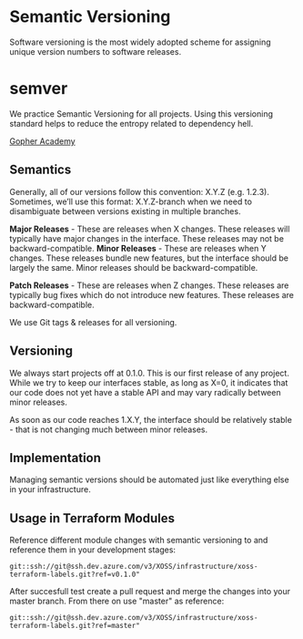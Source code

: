 # Semantic Versioning

Software versioning is the most widely adopted scheme for assigning unique version numbers to software releases.

# semver

We practice Semantic Versioning for all projects. Using this versioning standard helps to reduce the entropy related to dependency hell.

[Gopher Academy](https://blog.gopheracademy.com/advent-2015/semver/)

## Semantics

Generally, all of our versions follow this convention: X.Y.Z (e.g. 1.2.3). Sometimes, we’ll use this format: X.Y.Z-branch when we need to disambiguate between versions existing in multiple branches.

**Major Releases** - These are releases when X changes. These releases will typically have major changes in the interface. These releases may not be backward-compatible.
**Minor Releases** - These are releases when Y changes. These releases bundle new features, but the interface should be largely the same. Minor releases should be backward-compatible.

**Patch Releases** - These are releases when Z changes. These releases are typically bug fixes which do not introduce new features. These releases are backward-compatible.

We use Git tags & releases for all versioning.

## Versioning

We always start projects off at 0.1.0. This is our first release of any project. While we try to keep our interfaces stable, as long as X=0, it indicates that our code does not yet have a stable API and may vary radically between minor releases.

As soon as our code reaches 1.X.Y, the interface should be relatively stable - that is not changing much between minor releases.

## Implementation

Managing semantic versions should be automated just like everything else in your infrastructure.

## Usage in Terraform Modules

Reference different module changes with semantic versioning to and reference them in your development stages:

```
git::ssh://git@ssh.dev.azure.com/v3/XOSS/infrastructure/xoss-terraform-labels.git?ref=v0.1.0"
```

After succesfull test create a pull request and merge the changes into your master branch. From there on use "master" as reference:

```
git::ssh://git@ssh.dev.azure.com/v3/XOSS/infrastructure/xoss-terraform-labels.git?ref=master"
```
